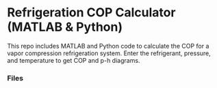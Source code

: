 # Refrigeration COP Calculator (MATLAB & Python)

This repo includes MATLAB and Python code to calculate the COP for a vapor compression refrigeration system. Enter the refrigerant, pressure, and temperature to get COP and p-h diagrams.

### Files
